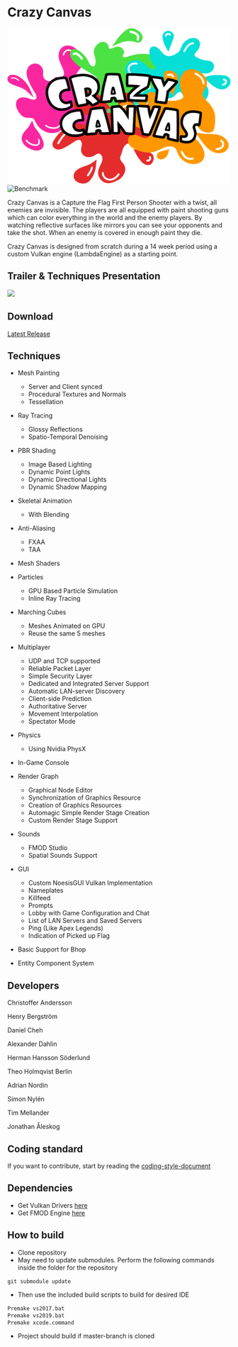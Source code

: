 # Crazy Canvas
![Logo](/Assets/NoesisGUI/Textures/logo.png)
![Benchmark](https://github.com/IbexOmega/CrazyCanvas/workflows/Benchmark/badge.svg?branch=master)

Crazy Canvas is a Capture the Flag First Person Shooter with a twist, all enemies are invisible. The players are all equipped with paint shooting guns which can color everything in the world and the enemy players. By watching reflective surfaces like mirrors you can see your opponents and take the shot. When an enemy is covered in enough paint they die.

Crazy Canvas is designed from scratch during a 14 week period using a custom Vulkan engine (LambdaEngine) as a starting point.

## Trailer & Techniques Presentation
[![](http://img.youtube.com/vi/OKnG6HQkMr0/0.jpg)](http://www.youtube.com/watch?v=OKnG6HQkMr0 "Trailer")

## Download
[Latest Release](https://github.com/IbexOmega/CrazyCanvas/releases)

## Techniques
  - Mesh Painting
    - Server and Client synced
    - Procedural Textures and Normals
    - Tessellation
  
  - Ray Tracing
    - Glossy Reflections
    - Spatio-Temporal Denoising
  
  - PBR Shading
    - Image Based Lighting
    - Dynamic Point Lights
    - Dynamic Directional Lights
    - Dynamic Shadow Mapping
  
  - Skeletal Animation
    - With Blending
    
  - Anti-Aliasing
    - FXAA
    - TAA
    
  - Mesh Shaders
  
  - Particles
    - GPU Based Particle Simulation
    - Inline Ray Tracing
    
  - Marching Cubes
    - Meshes Animated on GPU
    - Reuse the same 5 meshes
    
  - Multiplayer
    - UDP and TCP supported
    - Reliable Packet Layer
    - Simple Security Layer
    - Dedicated and Integrated Server Support
    - Automatic LAN-server Discovery
    - Client-side Prediction
    - Authoritative Server
    - Movement Interpolation
    - Spectator Mode
    
  - Physics
    - Using Nvidia PhysX
    
  - In-Game Console
  
  - Render Graph
    - Graphical Node Editor
    - Synchronization of Graphics Resource
    - Creation of Graphics Resources
    - Automagic Simple Render Stage Creation
    - Custom Render Stage Support
    
  - Sounds
    - FMOD Studio
    - Spatial Sounds Support
    
  - GUI
    - Custom NoesisGUI Vulkan Implementation
    - Nameplates
    - Killfeed
    - Prompts
    - Lobby with Game Configuration and Chat
    - List of LAN Servers and Saved Servers
    - Ping (Like Apex Legends)
    - Indication of Picked up Flag
    
  - Basic Support for Bhop
  
  - Entity Component System
  
## Developers
Christoffer Andersson

Henry Bergström

Daniel Cheh

Alexander Dahlin

Herman Hansson Söderlund

Theo Holmqvist Berlin

Adrian Nordin

Simon Nylén

Tim Mellander

Jonathan Åleskog

## Coding standard
If you want to contribute, start by reading the [coding-style-document](CodeStandard.MD)

## Dependencies
* Get Vulkan Drivers [here](https://developer.nvidia.com/vulkan-driver)
* Get FMOD Engine [here](https://fmod.com/download)

## How to build

* Clone repository
* May need to update submodules. Perform the following commands inside the folder for the repository
```
git submodule update
```
* Then use the included build scripts to build for desired IDE
```
Premake vs2017.bat
Premake vs2019.bat
Premake xcode.command
```
* Project should build if master-branch is cloned
